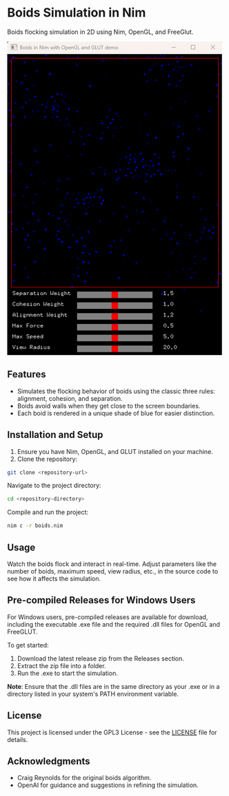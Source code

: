 # Boids Simulation in Nim

Boids flocking simulation in 2D using Nim, OpenGL, and FreeGlut.

![Example flocking](BoidsGif.gif)

## Features

- Simulates the flocking behavior of boids using the classic three rules: alignment, cohesion, and separation.
- Boids avoid walls when they get close to the screen boundaries.
- Each boid is rendered in a unique shade of blue for easier distinction.

## Installation and Setup

1. Ensure you have Nim, OpenGL, and GLUT installed on your machine.
2. Clone the repository:

```bash
git clone <repository-url>
```

Navigate to the project directory:

```bash
cd <repository-directory>
```

Compile and run the project:

```bash
nim c -r boids.nim
```

## Usage

Watch the boids flock and interact in real-time.
Adjust parameters like the number of boids, maximum speed, view radius, etc., in the source code to see how it affects the simulation.

## Pre-compiled Releases for Windows Users

For Windows users, pre-compiled releases are available for download, including the executable .exe file and the required .dll files for OpenGL and FreeGLUT.

To get started:

1. Download the latest release zip from the Releases section.
2. Extract the zip file into a folder.
3. Run the .exe to start the simulation.

**Note**: Ensure that the .dll files are in the same directory as your .exe or in a directory listed in your system's PATH environment variable.

## License

This project is licensed under the GPL3 License - see the [LICENSE](LICENSE) file for details.

## Acknowledgments

- Craig Reynolds for the original boids algorithm.
- OpenAI for guidance and suggestions in refining the simulation.
